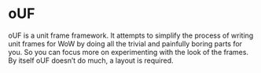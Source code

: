 # oUF

oUF is a unit frame framework. It attempts to simplify the process of writing unit frames for WoW by doing all the trivial and painfully boring parts for you. So you can focus more on experimenting with the look of the frames. By itself oUF doesn’t do much, a layout is required.
